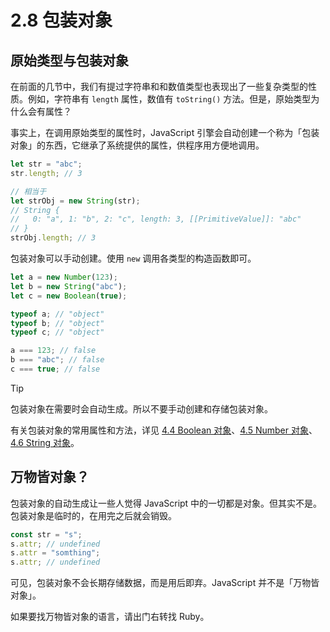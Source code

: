 # 2.8 包装对象

## 原始类型与包装对象

在前面的几节中，我们有提过字符串和和数值类型也表现出了一些复杂类型的性质。例如，字符串有 `length` 属性，数值有 `toString()` 方法。但是，原始类型为什么会有属性？

事实上，在调用原始类型的属性时，JavaScript 引擎会自动创建一个称为「包装对象」的东西，它继承了系统提供的属性，供程序用方便地调用。

```js
let str = "abc";
str.length; // 3

// 相当于
let strObj = new String(str);
// String {
//   0: "a", 1: "b", 2: "c", length: 3, [[PrimitiveValue]]: "abc"
// }
strObj.length; // 3
```

包装对象可以手动创建。使用 `new` 调用各类型的构造函数即可。

```js
let a = new Number(123);
let b = new String("abc");
let c = new Boolean(true);

typeof a; // "object"
typeof b; // "object"
typeof c; // "object"

a === 123; // false
b === "abc"; // false
c === true; // false
```

> [!tip]
> 包装对象在需要时会自动生成。所以不要手动创建和存储包装对象。

有关包装对象的常用属性和方法，详见 [4.4 Boolean 对象](../4%20标准库/4.4%20Boolean%20对象.md)、[4.5 Number 对象](../4%20标准库/4.5%20Number%20对象.md)、[4.6 String 对象](../4%20标准库/4.6%20String%20对象.md)。

## 万物皆对象？

包装对象的自动生成让一些人觉得 JavaScript 中的一切都是对象。但其实不是。包装对象是临时的，在用完之后就会销毁。

```js
const str = "s";
s.attr; // undefined
s.attr = "somthing";
s.attr; // undefined
```

可见，包装对象不会长期存储数据，而是用后即弃。JavaScript 并不是「万物皆对象」。

如果要找万物皆对象的语言，请出门右转找 Ruby。
